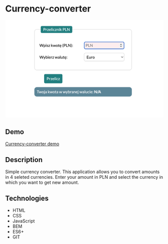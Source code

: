 # Currency-converter

![Preview](images/Conventer_preview.png)
## Demo

[Currency-converter demo](https://rudolfini.github.io/currency-converter/)

## Description

Simple currency converter. This application allows you to convert amounts in 4 seleted currencies. Enter your amount in PLN and select the currency in which you want to get new amount.

## Technologies

- HTML
- CSS
- JavaScript
- BEM
- ES6+
- GIT
